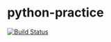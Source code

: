 python-practice
===============

[![Build Status](https://travis-ci.org/jwhite007/python-practice.svg?branch=master)](https://travis-ci.org/jwhite007/python-practice)
